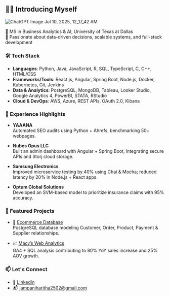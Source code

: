 ## 🙋‍♀️ Introducing Myself
![ChatGPT Image Jul 10, 2025, 12_17_42 AM](https://github.com/user-attachments/assets/cb534460-f496-4ed7-b694-a8e143aebd84)

📍 MS in Business Analytics & AI, University of Texas at Dallas  
🧠 Passionate about data-driven decisions, scalable systems, and full-stack development  


### 🛠️ Tech Stack

- **Languages**: Python, Java, JavaScript, R, SQL, TypeScript, C, C++, HTML/CSS  
- **Frameworks/Tools**: React.js, Angular, Spring Boot, Node.js, Docker, Kubernetes, Git, Jenkins  
- **Data & Analytics**: PostgreSQL, MongoDB, Tableau, Looker Studio, Google Analytics 4, PowerBI, STATA, RStudio  
- **Cloud & DevOps**: AWS, Azure, REST APIs, OAuth 2.0, Kibana  


### 💼 Experience Highlights

- **YAAANA**  
  Automated SEO audits using Python + Ahrefs, benchmarking 50+ webpages.

- **Nubes Opus LLC**  
  Built an admin dashboard with Angular + Spring Boot, integrating secure APIs and Storj cloud storage.

- **Samsung Electronics**  
  Improved microservice testing by 40% using Chai & Mocha; reduced latency by 20% in Node.js + React apps.

- **Optum Global Solutions**  
  Developed an SVM-based model to prioritize insurance claims with 95% accuracy.

### 🚀 Featured Projects

- 🛒 [Ecommerce Database](https://github.com/haritha-jampani-00/ecommerce_db)  
  PostgreSQL database modeling Customer, Order, Product, Payment & Supplier relationships.

- 📈 [Macy’s Web Analytics](https://github.com/haritha-jampani-00/macys-mkt-web-analytics)  
  GA4 + SQL analysis contributing to 80% YoY sales increase and 25% AOV growth.


### 📫 Let's Connect

- 💼 [LinkedIn](https://linkedin.com/in/haritha-jampani/)  
- 📬 jampaniharitha2502@gmail.com
